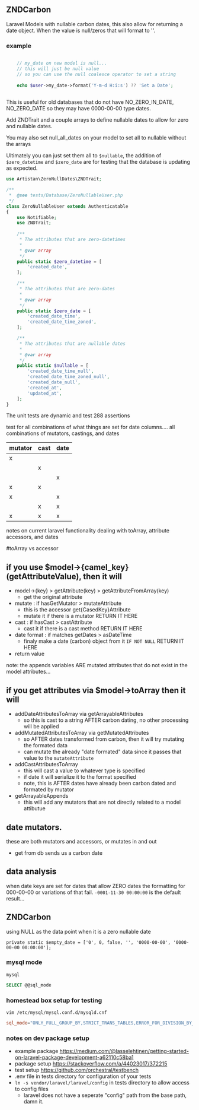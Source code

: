 
## ZNDCarbon
Laravel Models with nullable carbon dates,
this also allow for returning a date object. When the value is null/zeros that will format to ''.

### example
```php

	// my_date on new model is null...
	// this will just be null value
	// so you can use the null coalesce operator to set a string
	
	echo $user->my_date->format('Y-m-d H:i:s') ?? 'Set a Date';
	 

```


This is useful for old databases that do not have NO_ZERO_IN_DATE, NO_ZERO_DATE
so they may have 0000-00-00 type dates.

Add ZNDTrait and a couple arrays to define nullable dates to allow for zero and nullable dates.
  
You may also set null_all_dates on your model to set all to nullable without the arrays  

Ultimately you can just set them all to `$nullable`, the addition of `$zero_datetime` and `$zero_date` are for testing that the database is updating as expected.


```php
use Artistan\ZeroNullDates\ZNDTrait;

/**
 *  @see tests/Database/ZeroNullableUser.php
 */
class ZeroNullableUser extends Authenticatable
{
    use Notifiable;
    use ZNDTrait;  
    
    /**
     * The attributes that are zero-datetimes
     *
     * @var array
     */
    public static $zero_datetime = [
        'created_date',
    ];

    /**
     * The attributes that are zero-dates
     *
     * @var array
     */
    public static $zero_date = [
        'created_date_time',
        'created_date_time_zoned',
    ];

    /**
     * The attributes that are nullable dates
     *
     * @var array
     */
    public static $nullable = [
        'created_date_time_null',
        'created_date_time_zoned_null',
        'created_date_null',
        'created_at',
        'updated_at',
    ];
}
```

The unit tests are dynamic and test 288 assertions 

 test for all combinations of what things are set for date columns....
 all combinations of mutators, castings, and dates
 
| mutator | cast | date |
|---------|------|------|
|    x    |      |      |
|         |  x   |      |
|         |      |  x   |
|    x    |  x   |      |
|    x    |      |  x   |
|         |  x   |  x   |
|    x    |  x   |  x   |



notes on current laravel functionality dealing with toArray, attribute accessors, and dates

#toArray vs accessor

## if you use $model->{camel_key} (getAttributeValue), then it will
- model->{key} > getAttribute(key) > getAttributeFromArray(key)
    - get the original attribute
- mutate : if hasGetMutator > mutateAttribute
    - this is the accessor get{CasedKey}Attribute
    - mutate it if there is a mutator RETURN IT HERE
- cast : if hasCast > castAttribute
    - cast it if there is a cast method RETURN IT HERE
- date format : if matches getDates > asDateTime
    - finaly make a date (carbon) object from it `IF NOT NULL` RETURN IT HERE
- return value
 
note: the appends variables ARE mutated attributes that do not exist in the model attributes...

## if you get attributes via $model->toArray then it will
- addDateAttributesToArray via getArrayableAttributes
    - so this is cast to a string AFTER carbon dating, no other processing will be applied
- addMutatedAttributesToArray via getMutatedAttributes
    - so AFTER dates transformed from carbon, then it will try mutating the formated data
    - can mutate the already "date formated" data since it passes that value to the `mutateAttribute`
- addCastAttributesToArray
    - this will cast a value to whatever type is specified
    - if date it will serialize it to the format specified
    - note, this is AFTER dates have already been carbon dated and formated by mutator
- getArrayableAppends
    - this will add any mutators that are not directly related to a model attibutue

## date mutators.

these are both mutators and accessors, or mutates in and out

- get from db sends us a carbon date

## data analysis

when date keys are set for dates that allow ZERO dates the formatting for 000-00-00 or variations of that fail.
`-0001-11-30 00:00:00` is the default result...  

## ZNDCarbon
using NULL as the data point when it is a zero nullable date  
```
private static $empty_date = ['0', 0, false, '', '0000-00-00', '0000-00-00 00:00:00'];
```

### mysql mode
`mysql`
```sql
SELECT @@sql_mode
```

### homestead box setup for testing
`vim /etc/mysql/mysql.conf.d/mysqld.cnf`
```conf
sql_mode="ONLY_FULL_GROUP_BY,STRICT_TRANS_TABLES,ERROR_FOR_DIVISION_BY_ZERO,NO_AUTO_CREATE_USER,NO_ENGINE_SUBSTITUTION"
```



### notes on dev package setup 

- example package
https://medium.com/@lasselehtinen/getting-started-on-laravel-package-development-a62110c58ba1
- package setup
https://stackoverflow.com/a/44023017/372215
- test setup
https://github.com/orchestral/testbench
- .env file in tests directory for configuration of your tests
- `ln -s vendor/laravel/laravel/config` in tests directory to allow access to config files
    - laravel does not have a seperate "config" path from the base path, damn it.
